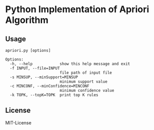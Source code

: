# Python Implementation of Apriori Algorithm

## Usage
```
apriori.py [options]

Options:
  -h, --help            show this help message and exit
  -f INPUT, --file=INPUT
                        file path of input file
  -s MINSUP, --minSupport=MINSUP
                        minimum support value
  -c MINCONF, --minConfidence=MINCONF
                        minimum confidence value
  -k TOPK, --topK=TOPK  print top K rules
```

## License
MIT-License
